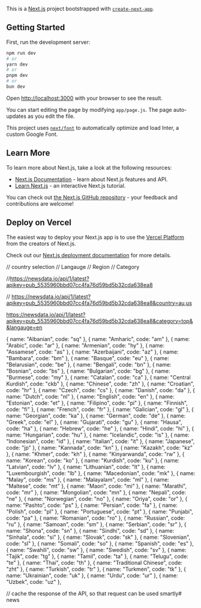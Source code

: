This is a [Next.js](https://nextjs.org/) project bootstrapped with [`create-next-app`](https://github.com/vercel/next.js/tree/canary/packages/create-next-app).

## Getting Started

First, run the development server:

```bash
npm run dev
# or
yarn dev
# or
pnpm dev
# or
bun dev
```

Open [http://localhost:3000](http://localhost:3000) with your browser to see the result.

You can start editing the page by modifying `app/page.js`. The page auto-updates as you edit the file.

This project uses [`next/font`](https://nextjs.org/docs/basic-features/font-optimization) to automatically optimize and load Inter, a custom Google Font.

## Learn More

To learn more about Next.js, take a look at the following resources:

- [Next.js Documentation](https://nextjs.org/docs) - learn about Next.js features and API.
- [Learn Next.js](https://nextjs.org/learn) - an interactive Next.js tutorial.

You can check out [the Next.js GitHub repository](https://github.com/vercel/next.js/) - your feedback and contributions are welcome!

## Deploy on Vercel

The easiest way to deploy your Next.js app is to use the [Vercel Platform](https://vercel.com/new?utm_medium=default-template&filter=next.js&utm_source=create-next-app&utm_campaign=create-next-app-readme) from the creators of Next.js.

Check out our [Next.js deployment documentation](https://nextjs.org/docs/deployment) for more details.


// country selection
// Langauge
// Region
// Category

//https://newsdata.io/api/1/latest?apikey=pub_5535960bbd07cc4fa76d59bd5b32cda638ea8

// https://newsdata.io/api/1/latest?apikey=pub_5535960bbd07cc4fa76d59bd5b32cda638ea8&country=au,us

https://newsdata.io/api/1/latest?apikey=pub_5535960bbd07cc4fa76d59bd5b32cda638ea8&category=top&&langauge=en

{ name: "Albanian", code: "sq" },
    { name: "Amharic", code: "am" },
    { name: "Arabic", code: "ar" },
    { name: "Armenian", code: "hy" },
    { name: "Assamese", code: "as" },
    { name: "Azerbaijani", code: "az" },
    { name: "Bambara", code: "bm" },
    { name: "Basque", code: "eu" },
    { name: "Belarusian", code: "be" },
    { name: "Bengali", code: "bn" },
    { name: "Bosnian", code: "bs" },
    { name: "Bulgarian", code: "bg" },
    { name: "Burmese", code: "my" },
    { name: "Catalan", code: "ca" },
    { name: "Central Kurdish", code: "ckb" },
    { name: "Chinese", code: "zh" },
    { name: "Croatian", code: "hr" },
    { name: "Czech", code: "cs" },
    { name: "Danish", code: "da" },
    { name: "Dutch", code: "nl" },
    { name: "English", code: "en" },
    { name: "Estonian", code: "et" },
    { name: "Filipino", code: "pi" },
    { name: "Finnish", code: "fi" },
    { name: "French", code: "fr" },
    { name: "Galician", code: "gl" },
    { name: "Georgian", code: "ka" },
    { name: "German", code: "de" },
    { name: "Greek", code: "el" },
    { name: "Gujarati", code: "gu" },
    { name: "Hausa", code: "ha" },
    { name: "Hebrew", code: "he" },
    { name: "Hindi", code: "hi" },
    { name: "Hungarian", code: "hu" },
    { name: "Icelandic", code: "is" },
    { name: "Indonesian", code: "id" },
    { name: "Italian", code: "it" },
    { name: "Japanese", code: "jp" },
    { name: "Kannada", code: "kn" },
    { name: "Kazakh", code: "kz" },
    { name: "Khmer", code: "kh" },
    { name: "Kinyarwanda", code: "rw" },
    { name: "Korean", code: "ko" },
    { name: "Kurdish", code: "ku" },
    { name: "Latvian", code: "lv" },
    { name: "Lithuanian", code: "lt" },
    { name: "Luxembourgish", code: "lb" },
    { name: "Macedonian", code: "mk" },
    { name: "Malay", code: "ms" },
    { name: "Malayalam", code: "ml" },
    { name: "Maltese", code: "mt" },
    { name: "Maori", code: "mi" },
    { name: "Marathi", code: "mr" },
    { name: "Mongolian", code: "mn" },
    { name: "Nepali", code: "ne" },
    { name: "Norwegian", code: "no" },
    { name: "Oriya", code: "or" },
    { name: "Pashto", code: "ps" },
    { name: "Persian", code: "fa" },
    { name: "Polish", code: "pl" },
    { name: "Portuguese", code: "pt" },
    { name: "Punjabi", code: "pa" },
    { name: "Romanian", code: "ro" },
    { name: "Russian", code: "ru" },
    { name: "Samoan", code: "sm" },
    { name: "Serbian", code: "sr" },
    { name: "Shona", code: "sn" },
    { name: "Sindhi", code: "sd" },
    { name: "Sinhala", code: "si" },
    { name: "Slovak", code: "sk" },
    { name: "Slovenian", code: "sl" },
    { name: "Somali", code: "so" },
    { name: "Spanish", code: "es" },
    { name: "Swahili", code: "sw" },
    { name: "Swedish", code: "sv" },
    { name: "Tajik", code: "tg" },
    { name: "Tamil", code: "ta" },
    { name: "Telugu", code: "te" },
    { name: "Thai", code: "th" },
    { name: "Traditional Chinese", code: "zht" },
    { name: "Turkish", code: "tr" },
    { name: "Turkmen", code: "tk" },
    { name: "Ukrainian", code: "uk" },
    { name: "Urdu", code: "ur" },
    { name: "Uzbek", code: "uz" },

// cache the response of the API, so that request can be used smartly# news
